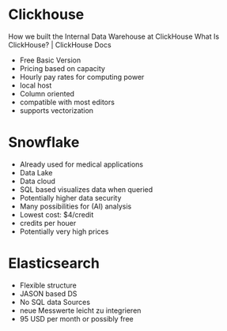 # Clickhouse

How we built the Internal Data Warehouse at ClickHouse
What Is ClickHouse? | ClickHouse Docs
- Free Basic Version
- Pricing based on capacity
- Hourly pay rates for computing power
- local host
- Column oriented
- compatible with most editors
- supports vectorization


# Snowflake

- Already used for medical applications
- Data Lake
- Data cloud
- SQL based visualizes data when queried 
- Potentially higher data security
- Many possibilities for (AI) analysis
- Lowest cost: $4/credit
- credits per houer
- Potentially very high prices


# Elasticsearch

- Flexible structure
- JASON based DS
- No SQL data Sources
- neue Messwerte leicht zu integrieren
- 95 USD per month or possibly free
